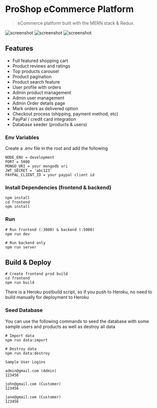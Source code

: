 # ProShop eCommerce Platform

> eCommerce platform built with the MERN stack & Redux.

![screenshot](https://github.com/prakalpshakya31/ProShop/blob/master/uploads/Screenshot%202021-09-21%20102444.png)
![screenshot](https://github.com/prakalpshakya31/ProShop/blob/master/uploads/Screenshot%202021-09-21%20102637.png)
![screenshot](https://github.com/prakalpshakya31/ProShop/blob/master/uploads/Screenshot%202021-09-21%20102911.png)

## Features

- Full featured shopping cart
- Product reviews and ratings
- Top products carousel
- Product pagination
- Product search feature
- User profile with orders
- Admin product management
- Admin user management
- Admin Order details page
- Mark orders as delivered option
- Checkout process (shipping, payment method, etc)
- PayPal / credit card integration
- Database seeder (products & users)

### Env Variables

Create a .env file in the root and add the following

```
NODE_ENV = development
PORT = 5000
MONGO_URI = your mongodb uri
JWT_SECRET = 'abc123'
PAYPAL_CLIENT_ID = your paypal client id
```

### Install Dependencies (frontend & backend)

```
npm install
cd frontend
npm install
```

### Run

```
# Run frontend (:3000) & backend (:5000)
npm run dev

# Run backend only
npm run server
```

## Build & Deploy

```
# Create frontend prod build
cd frontend
npm run build
```

There is a Heroku postbuild script, so if you push to Heroku, no need to build manually for deployment to Heroku

### Seed Database

You can use the following commands to seed the database with some sample users and products as well as destroy all data

```
# Import data
npm run data:import

# Destroy data
npm run data:destroy
```

```
Sample User Logins

admin@gmail.com (Admin)
123456

john@gmail.com (Customer)
123456

jane@gmail.com (Customer)
123456
```
